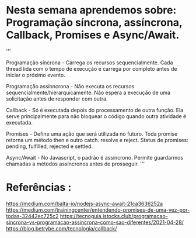 # Nesta semana aprendemos sobre: Programação síncrona, assíncrona, Callback, Promises e Async/Await.   

'''

Programação síncrona - Carrega os recursos sequencialmente. Cada thread lida com o tempo de execução e carrega por completo antes de iniciar o próximo evento.

Programação assínncrona - Não executa os recursos sequencialmente/hierarquicamente. Não espera a execução de uma solicitação antes de responder com outra.

Callback - Só é executada depois do processamento de outra função. Ela serve principalmente para não bloquear o código quando outra atividade é executada.

Promises - Define uma ação que será utilizada no futuro. Toda promise retorna um método then e outro catch. resolve e reject.
Status de promises: pending, fulfilled, rejected e  settled.

Async/Await - No Javascript, o padrão é assíncrono. Permite guardarmos chamadas a métodos assíncronos antes de prosseguir. 
'''
# Referências : 

https://medium.com/balta-io/nodejs-async-await-21ca3636252a
https://medium.com/trainingcenter/entendendo-promises-de-uma-vez-por-todas-32442ec725c2
https://tecnoguia.istocks.club/programacao-sincrona-vs-programacao-assincrona-como-sao-diferentes/2021-04-28/
https://blog.betrybe.com/tecnologia/callback/